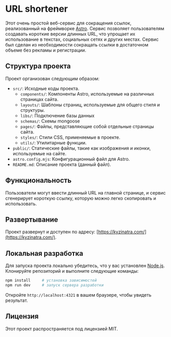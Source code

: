 # URL shortener

Этот очень простой веб-сервис для сокращения ссылок, реализованный на фреймворке [Astro](https://astro.build/). Сервис позволяет пользователям создавать короткие версии длинных URL, что упрощает их использование в текстах, социальных сетях и других местах. Сервис был сделан из необходимости сокращать ссылки в достаточном объеме без рекламы и регистрации.

## Структура проекта

Проект организован следующим образом:

- `src/`: Исходные коды проекта.
  - `components/`: Компоненты Astro, используемые на различных страницах сайта.
  - `layouts/`: Шаблоны страниц, используемые для общего стиля и структуры.
  - `libs/`: Подключение базы данных
  - `schemas/`: Схемы mongoose
  - `pages/`: Файлы, представляющие собой отдельные страницы сайта.
  - `styles/`: Стили CSS, применяемые в проекте.
  - `utils/`: Утилитарные функции.
- `public/`: Статические файлы, такие как изображения и иконки, используемые на сайте.
- `astro.config.mjs`: Конфигурационный файл для Astro.
- `README.md`: Описание проекта (данный файл).

## Функциональность

Пользователи могут ввести длинный URL на главной странице, и сервис сгенерирует короткую ссылку, которую можно легко скопировать и использовать.

## Развертывание

Проект развернут и доступен по адресу: [https://kyzinatra.com/](https://kyzinatra.com/).

## Локальная разработка

Для запуска проекта локально убедитесь, что у вас установлен [Node.js](https://nodejs.org/). Клонируйте репозиторий и выполните следующие команды:

```bash
npm install     # установка зависимостей
npm run dev     # запуск сервера разработки
```

Откройте `http://localhost:4321` в вашем браузере, чтобы увидеть результат.

## Лицензия

Этот проект распространяется под лицензией MIT.
